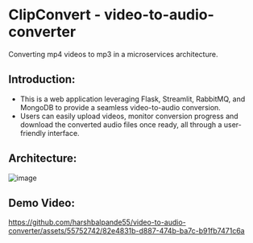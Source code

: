 # ClipConvert - video-to-audio-converter
Converting mp4 videos to mp3 in a microservices architecture.
## Introduction:
* This is a web application leveraging Flask, Streamlit, RabbitMQ, and MongoDB to provide a seamless video-to-audio conversion.
* Users can easily upload videos, monitor conversion progress and download the converted audio files once ready, all through a user-friendly interface.
## Architecture:
![image](https://github.com/harshbalpande55/video-to-audio-converter/assets/55752742/5ec0c20f-853b-49c6-910f-9c8035dc8081)
## Demo Video:
https://github.com/harshbalpande55/video-to-audio-converter/assets/55752742/82e4831b-d887-474b-ba7c-b91fb7471c6a



